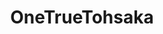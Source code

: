 ---
title: OneTrueTohsaka
crosslinks:
- fatestaynight
- Tsunderes
- TsundereSharks
- livven
- anime_irl
- madlads
- Animemes
---